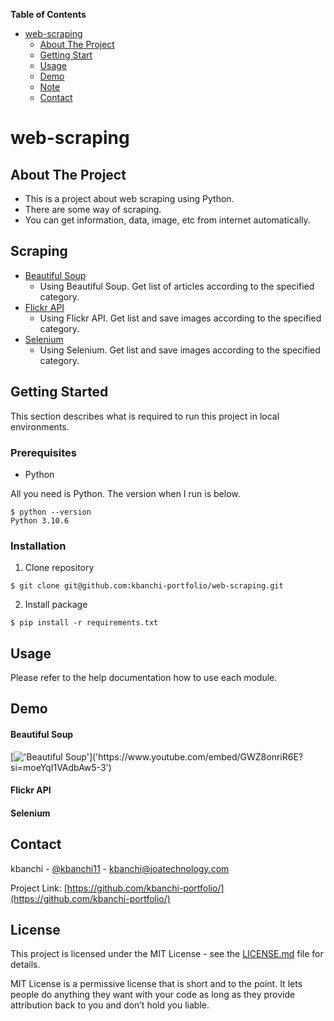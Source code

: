 **Table of Contents**

- [web-scraping](#web-scraping)
  - [About The Project](#About-The-Project)
  - [Getting Start](#Getting-Start)
  - [Usage](#Usage)
  - [Demo](#Demo)
  - [Note](#Note)
  - [Contact](#Contact)

# web-scraping

## About The Project

* This is a project about web scraping using Python.
* There are some way of scraping.
* You can get information, data, image, etc from internet automatically.

## Scraping

* [Beautiful Soup](./beautiful_soup/)
  * Using Beautiful Soup. Get list of articles according to the specified category.
* [Flickr API](./flickrapi/)
  * Using Flickr API. Get list and save images according to the specified category.
* [Selenium](./selenium/)
  * Using Selenium. Get list and save images according to the specified category.

## Getting Started

This section describes what is required to run this project in local environments.

### Prerequisites

* Python

All you need is Python. The version when I run is below.
```
$ python --version
Python 3.10.6
```

### Installation

1. Clone repository
```
$ git clone git@github.com:kbanchi-portfolio/web-scraping.git
```
2. Install package
```
$ pip install -r requirements.txt
```

## Usage

Please refer to the help documentation how to use each module.

## Demo

#### Beautiful Soup

[!['Beautiful Soup']('http://img.youtube.com/vi/GWZ8onriR6E/default.jpg')]('https://www.youtube.com/embed/GWZ8onriR6E?si=moeYqI1VAdbAw5-3')


#### Flickr API

#### Selenium

## Contact

kbanchi - [@kbanchi11](https://twitter.com/kbanchi11) - kbanchi@joatechnology.com

Project Link: [https://github.com/kbanchi-portfolio/](https://github.com/kbanchi-portfolio/)

## License

This project is licensed under the MIT License - see the [LICENSE.md](./LICENSE.md) file for details.

MIT License is a permissive license that is short and to the point. It lets people do anything they want with your code as long as they provide attribution back to you and don’t hold you liable.

